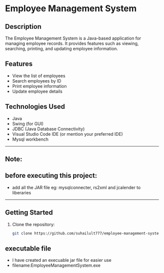# Employee Management System

## Description

The Employee Management System is a Java-based application for managing employee records. It provides features such as viewing, searching, printing, and updating employee information.

## Features

- View the list of employees
- Search employees by ID
- Print employee information
- Update employee details

## Technologies Used

- Java
- Swing (for GUI)
- JDBC (Java Database Connectivity)
- Visual Studio Code IDE (or mention your preferred IDE)
- Mysql workbench

-----------------------------------------------------------------------------
## Note:
## before executing this project:
- add all the JAR file eg: mysqlconnecter, rs2xml and jcalender to liberaries
-  --------------------------------------------------------------------------

## Getting Started

1. Clone the repository:
   ```bash
   git clone https://github.com/suhailult777/employee-management-system.git


## executable file

   - I have created an execuable jar file for easier use
   - filename:EmployeeManagementSystem.exe 

